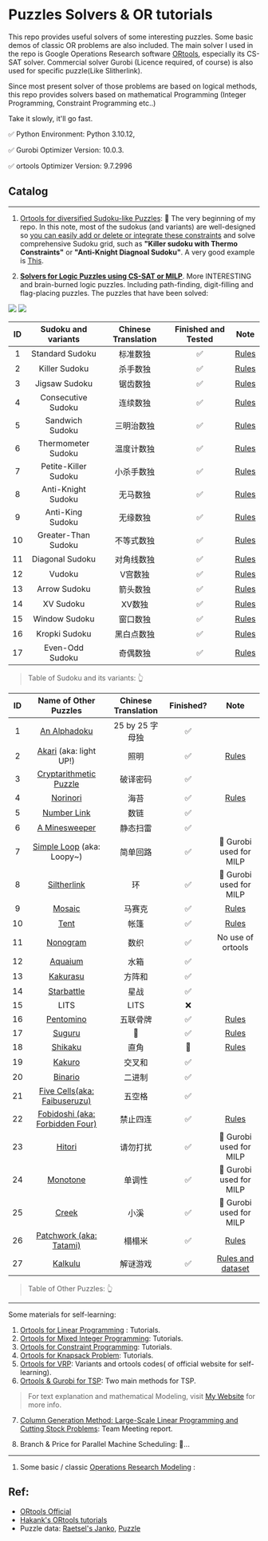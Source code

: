 # Puzzles Solvers & OR tutorials

This repo provides useful solvers of some interesting puzzles. Some basic demos of classic OR problems are also included. The main solver I used in the repo is Google Operations Research software [ORtools](https://developers.google.cn/optimization?hl=zh-cn), especially its CS-SAT solver. Commercial solver Gurobi (Licence required, of course) is also used for specific puzzle(Like Slitherlink). 

Since most present solver of those problems are based on logical methods, this repo provides solvers based on mathematical Programming (Integer Programming, Constraint Programming etc..)

Take it slowly, it'll go fast.

✅ Python Environment: Python 3.10.12, 

✅ Gurobi Optimizer Version: 10.0.3.

✅ ortools Optimizer Version: 9.7.2996


## Catalog

-------

1. [Ortools for diversified Sudoku-like Puzzles](./Puzzles.ipynb): 🥰 The very beginning of my repo. In this note, most of the sudokus (and variants) are well-designed so <u>you can easily add or delete or integrate these constraints</u> and solve comprehensive Sudoku grid, such as **"Killer sudoku with Thermo Constraints"** or **"Anti-Knight Diagnoal Sudoku"**. A very good example is [This](https://cn.gridpuzzle.com/sudoku-puzzles?page=3). 

2. [**Solvers for Logic Puzzles using CS-SAT or MILP**](./Puzzles/). More INTERESTING and brain-burned logic puzzles. Including path-finding, digit-filling and flag-placing puzzles. The puzzles that have been solved:

![](./assets/figures/Headers.png)
![](./assets/figures/Headers2.png)

|  ID   | Sudoku and variants  | Chinese Translation | Finished and Tested |                              Note                              |
| :---: | :------------------: | :-----------------: | :-----------------: | :------------------------------------------------------------: |
|   1   |   Standard Sudoku    |      标准数独       |          ✅          |         [Rules](https://en.gridpuzzle.com/rule/sudoku)         |
|   2   |    Killer Sudoku     |      杀手数独       |          ✅          |     [Rules](https://en.gridpuzzle.com/rule/killer-sudoku)      |
|   3   |    Jigsaw Sudoku     |      锯齿数独       |          ✅          |     [Rules](https://en.gridpuzzle.com/rule/jigsaw-sudoku)      |
|   4   |  Consecutive Sudoku  |      连续数独       |          ✅          |   [Rules](https://en.gridpuzzle.com/rule/consecutive-sudoku)   |
|   5   |   Sandwich Sudoku    |     三明治数独      |          ✅          |    [Rules](https://en.gridpuzzle.com/rule/sandwich-sudoku)     |
|   6   |  Thermometer Sudoku  |     温度计数独      |          ✅          |     [Rules](https://www.sudoku-variants.com/thermo-sudoku)     |
|   7   | Petite-Killer Sudoku |     小杀手数独      |          ✅          | [Rules](https://sudoku-puzzles.net/little-killer-sudoku-hard/) |
|   8   |  Anti-Knight Sudoku  |      无马数独       |          ✅          |   [Rules](https://en.gridpuzzle.com/rule/anti-knight-sudoku)   |
|   9   |   Anti-King Sudoku   |      无缘数独       |          ✅          |    [Rules](https://en.gridpuzzle.com/rule/anti-king-sudoku)    |
|  10   | Greater-Than Sudoku  |     不等式数独      |          ✅          | [Rules](https://sudoku-puzzles.net/greater-than-sudoku-hard/)  |
|  11   |   Diagonal Sudoku    |     对角线数独      |          ✅          |       [Rules](https://en.gridpuzzle.com/diagonal-sudoku)       |
|  12   |        Vudoku        |       V宫数独       |          ✅          |           [Rules](https://en.gridpuzzle.com/vsudoku)           |
|  13   |     Arrow Sudoku     |      箭头数独       |          ✅          |         [Rules](https://www.sudoku-variants.com/arrow)         |
|  14   |      XV Sudoku       |       XV数独        |          ✅          |       [Rules](https://en.gridpuzzle.com/rule/vx-sudoku)        |
|  15   |    Window Sudoku     |      窗口数独       |          ✅          |        [Rules](https://en.gridpuzzle.com/rule/windoku)         |
|  16   |    Kropki Sudoku     |     黑白点数独      |          ✅          |        [Rules](https://en.gridpuzzle.com/kropki-sudoku)        |
|  17   |   Even-Odd Sudoku    |      奇偶数独       |          ✅          |    [Rules](https://en.gridpuzzle.com/rule/even-odd-sudoku)     |

> Table of Sudoku and its variants: 👆


|  ID   |                    Name of Other Puzzles                     | Chinese Translation | Finished? |                                Note                                 |
| :---: | :----------------------------------------------------------: | :-----------------: | :-------: | :-----------------------------------------------------------------: |
|   1   |         [An Alphadoku](./Puzzles/Alphabetoku.ipynb)          |   25 by 25 字母独   |     ✅     |                                                                     |
|   2   |       [Akari](./Puzzles/Akari.ipynb) (aka: light UP!)        |        照明         |     ✅     |              [Rules](https://www.puzzle-light-up.com)               |
|   3   |  [Cryptarithmetic Puzzle](./Puzzles/Cryptarithmetic.ipynb)   |      破译密码       |     ✅     |                                                                     |
|   4   |             [Norinori](./Puzzles/NoriNori.ipynb)             |        海苔         |     ✅     |              [Rules](https://www.puzzle-norinori.com)               |  |
|   5   |          [Number Link](./Puzzles/NumberLink.ipynb)           |        数链         |     ✅     |                                                                     |
|   6   |         [A Minesweeper](./Puzzles/Minesweeper.ipynb)         |      静态扫雷       |     ✅     |                                                                     |
|   7   |   [Simple Loop](./Puzzles/SimpleLoop.ipynb) (aka: Loopy~)    |      简单回路       |     ✅     |                       🚀 Gurobi used for MILP                        |  |
|   8   |          [Siltherlink](./Puzzles/SlitherLink.ipynb)          |         环          |     ✅     |                       🚀 Gurobi used for MILP                        |  |
|   9   |               [Mosaic](./Puzzles/Mosaic.ipynb)               |       马赛克        |     ✅     |    [Rules](https://www.puzzle-minesweeper.com/mosaic-5x5-easy/)     |
|  10   |                 [Tent](./Puzzles/Tent.ipynb)                 |        帐篷         |     ✅     |                [Rules](https://www.puzzle-tents.com)                |
|  11   |             [Nonogram](./Puzzles/Nonogram.ipynb)             |        数织         |     ✅     |                          No use of ortools                          |
|  12   |             [Aquaium](./Puzzles/Aquarium.ipynb)              |        水箱         |     ✅     |                                                                     |
|  13   |             [Kakurasu](./Puzzles/Kakurasu.ipynb)             |       方阵和        |     ✅     |                                                                     |
|  14   |           [Starbattle](./Puzzles/Starbattle.ipynb)           |        星战         |     ✅     |                                                                     |
|  15   |                             LITS                             |        LITS         |     ❌     |                                                                     |
|  16   |            [Pentomino](./Puzzles/Pentomino.ipynb)            |      五联骨牌       |     ✅     |            [Rules](https://isomerdesign.com/Pentomino/)             |
|  17   |               [Suguru](./Puzzles/Suguru.ipynb)               |          🤔️          |     ✅     |       [Rules](https://puzzlegenius.org/suguru-from-scratch/)        |
|  18   |              [Shikaku](./Puzzles/Shikaku.ipynb)              |        直角         |     🐌     |           [Rules](https://www.puzzle-shikaku.com/?size=5)           |
|  19   |               [Kakuro](./Puzzles/Kakuro.ipynb)               |       交叉和        |     ✅     |                                                                     |
|  20   |              [Binario](./Puzzles/Binario.ipynb)              |       二进制        |     ✅     |                                                                     |
|  21   |  [Five Cells(aka: Faibuseruzu)](./Puzzles/FiveCells.ipynb)   |       五空格        |     ✅     |                                                                     |
|  22   | [Fobidoshi (aka: Forbidden Four)](./Puzzles/Fobidoshi.ipynb) |      禁止四连       |     ✅     |           [Rules](https://www.cross-plus-a.com/help.htm)            |
|  23   |               [Hitori](./Puzzles/Hitori.ipynb)               |      请勿打扰       |     ✅     |                       🚀 Gurobi used for MILP                        |
|  24   |             [Monotone](./Puzzles/Monotone.ipynb)             |       单调性        |     ✅     |                       🚀 Gurobi used for MILP                        |
|  25   |                [Creek](./Puzzles/Creek.ipynb)                |        小溪         |     ✅     |                       🚀 Gurobi used for MILP                        |
|  26   |     [Patchwork (aka: Tatami)](./Puzzles/Patchwork.ipynb)     |       榻榻米        |     ✅     |           [Rules](https://www.cross-plus-a.com/help.htm)            |
|  27   |              [Kalkulu](./Puzzles/Kalkulu.ipynb)              |      解谜游戏       |     ✅     | [Rules and dataset](https://www.janko.at/Raetsel/Kalkulu/index.htm) |

> Table of Other Puzzles: 👆


-----

Some materials for self-learning:

1. [Ortools for Linear Programming](./SimpleLP.ipynb) : Tutorials.
2. [Ortools for Mixed Integer Programming](./IntegerOpt.ipynb): Tutorials.
3. [Ortools for Constraint Programming](./ConstraintOpt.ipynb): Tutorials.
4. [Ortools for Knapsack Problem](./KnapsackPro.ipynb): Tutorials.
5. [Ortools for VRP](./VRP): Variants and ortools codes( of official website for self-learning).
6. [Ortools & Gurobi for TSP](./TSP.ipynb): Two main methods for TSP. 

> For text explanation and mathematical Modeling, visit [My Website](https://smilingwayne.github.io/me/Study/OR/TSP/) for more info.

7. [Column Generation Method: Large-Scale Linear Programming and Cutting Stock Problems](./Techniques/ColGen/CSP.ipynb): Team Meeting report.

8. Branch & Price for Parallel Machine Scheduling: 🐌...


-------


1. Some basic / classic [Operations Research Modeling](./modeling/) :


## Ref:

- [ORtools Official](https://developers.google.cn/optimization?hl=zh-cn)
- [Hakank's ORtools tutorials](http://www.hakank.org/google_or_tools/)
- Puzzle data: [Raetsel's Janko](https://www.janko.at/Raetsel/index.htm), [Puzzle](https://www.puzzle-loop.com)
